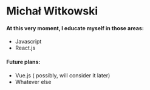 # Michał Witkowski

#### At this very moment, I educate myself in those areas:

- Javascript
- React.js


#### Future plans:
- Vue.js ( possibly, will consider it later)
- Whatever else
